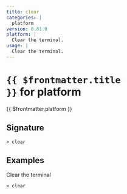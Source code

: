```yaml
---
title: clear
categories: |
  platform
version: 0.81.0
platform: |
  Clear the terminal.
usage: |
  Clear the terminal.
---
```


# <code>{{ $frontmatter.title }}</code> for platform

<div class='command-title'>{{ $frontmatter.platform }}</div>

## Signature

```> clear ```

## Examples

Clear the terminal
```shell
> clear

```
